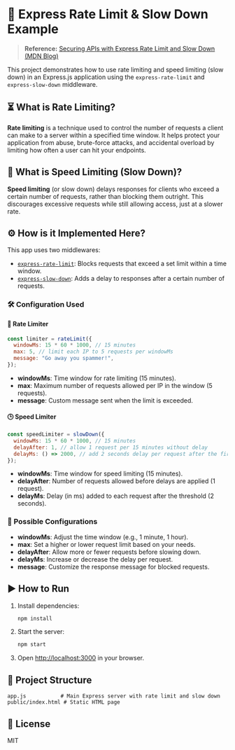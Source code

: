 # 🚦 Express Rate Limit & Slow Down Example

> **Reference:** [Securing APIs with Express Rate Limit and Slow Down (MDN Blog)](https://developer.mozilla.org/en-US/blog/securing-apis-express-rate-limit-and-slow-down/)

This project demonstrates how to use rate limiting and speed limiting (slow down) in an Express.js application using the `express-rate-limit` and `express-slow-down` middleware.

## ⏳ What is Rate Limiting?

**Rate limiting** is a technique used to control the number of requests a client can make to a server within a specified time window. It helps protect your application from abuse, brute-force attacks, and accidental overload by limiting how often a user can hit your endpoints.

## 🐢 What is Speed Limiting (Slow Down)?

**Speed limiting** (or slow down) delays responses for clients who exceed a certain number of requests, rather than blocking them outright. This discourages excessive requests while still allowing access, just at a slower rate.

## ⚙️ How is it Implemented Here?

This app uses two middlewares:

- [`express-rate-limit`](https://www.npmjs.com/package/express-rate-limit): Blocks requests that exceed a set limit within a time window.
- [`express-slow-down`](https://www.npmjs.com/package/express-slow-down): Adds a delay to responses after a certain number of requests.

### 🛠️ Configuration Used

#### 🚫 Rate Limiter
```js
const limiter = rateLimit({
  windowMs: 15 * 60 * 1000, // 15 minutes
  max: 5, // limit each IP to 5 requests per windowMs
  message: "Go away you spammer!",
});
```
- **windowMs**: Time window for rate limiting (15 minutes).
- **max**: Maximum number of requests allowed per IP in the window (5 requests).
- **message**: Custom message sent when the limit is exceeded.

#### 🕒 Speed Limiter
```js
const speedLimiter = slowDown({
  windowMs: 15 * 60 * 1000, // 15 minutes
  delayAfter: 1, // allow 1 request per 15 minutes without delay
  delayMs: () => 2000, // add 2 seconds delay per request after the first
});
```
- **windowMs**: Time window for speed limiting (15 minutes).
- **delayAfter**: Number of requests allowed before delays are applied (1 request).
- **delayMs**: Delay (in ms) added to each request after the threshold (2 seconds).

### 🔧 Possible Configurations
- **windowMs**: Adjust the time window (e.g., 1 minute, 1 hour).
- **max**: Set a higher or lower request limit based on your needs.
- **delayAfter**: Allow more or fewer requests before slowing down.
- **delayMs**: Increase or decrease the delay per request.
- **message**: Customize the response message for blocked requests.

## ▶️ How to Run

1. Install dependencies:
   ```sh
   npm install
   ```
2. Start the server:
   ```sh
   npm start
   ```
3. Open [http://localhost:3000](http://localhost:3000) in your browser.

## 📁 Project Structure
```
app.js           # Main Express server with rate limit and slow down
public/index.html # Static HTML page
```

## 📝 License
MIT
